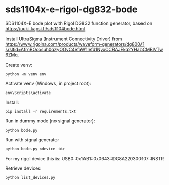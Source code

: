 # sds1104x-e-rigol-dg832-bode
SDS1104X-E bode plot with Rigol DG832 function generator, based on https://uuki.kapsi.fi/sds1104bode.html

Install UltraSigma (Instrument Connectivity Driver) from https://www.rigolna.com/products/waveform-generators/dg800/?srsltid=AfmBOoosuh0qzyOOvC4efaW1lefd1NyxCCBAJEkq2YHabCMBlVTw6ZMq.

Create venv:
```
python -m venv env
```
Activate venv (Windows, in project root):
```
env\Scripts\activate
```
Install:
```
pip install -r requirements.txt
```
Run in dummy mode (no signal generator):
```
python bode.py
```
Run with signal generator
```
python bode.py <device id>
```
For my rigol device this is: USB0::0x1AB1::0x0643::DG8A220300107::INSTR

Retrieve devices:
```
python list_devices.py
```